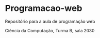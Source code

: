 # Programacao-web
Repositório para a aula de programação web

Ciência da Computação, Turma B, sala 2030
